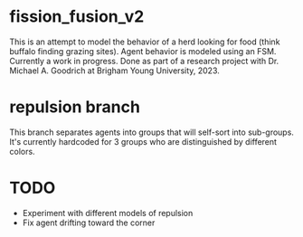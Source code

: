 # fission_fusion_v2
This is an attempt to model the behavior of a herd looking for food (think buffalo finding grazing sites). Agent behavior is modeled using an FSM. Currently a work in progress. Done as part of a research project with Dr. Michael A. Goodrich at Brigham Young University, 2023.
# repulsion branch
This branch separates agents into groups that will self-sort into sub-groups. It's currently hardcoded for 3 groups who are distinguished by different colors.
# TODO
- Experiment with different models of repulsion
- Fix agent drifting toward the corner
